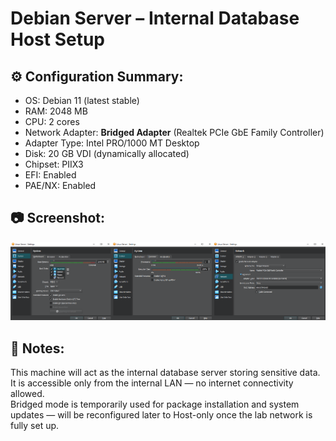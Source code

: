 # Debian Server – Internal Database Host Setup

## ⚙️ Configuration Summary:
- OS: Debian 11 (latest stable)
- RAM: 2048 MB
- CPU: 2 cores
- Network Adapter: **Bridged Adapter** (Realtek PCIe GbE Family Controller)
- Adapter Type: Intel PRO/1000 MT Desktop
- Disk: 20 GB VDI (dynamically allocated)
- Chipset: PIIX3
- EFI: Enabled
- PAE/NX: Enabled

## 📷 Screenshot:
![Debian Server VM Settings](../screenshots/serverConfig.png)

## 💭 Notes:
This machine will act as the internal database server storing sensitive data.  
It is accessible only from the internal LAN — no internet connectivity allowed.  
Bridged mode is temporarily used for package installation and system updates — will be reconfigured later to Host-only once the lab network is fully set up.
